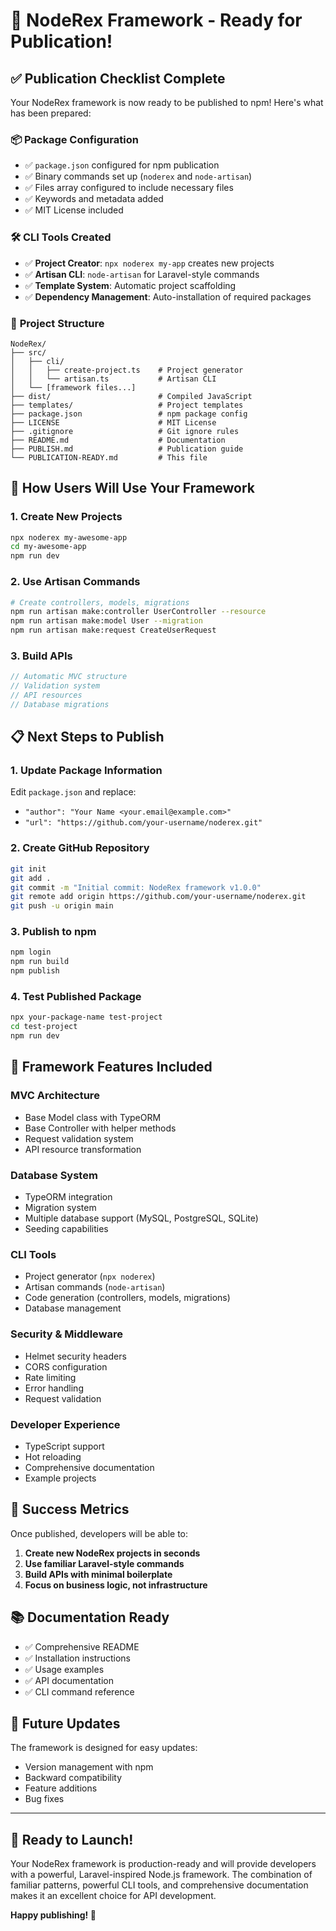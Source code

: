# 🚀 NodeRex Framework - Ready for Publication!

## ✅ Publication Checklist Complete

Your NodeRex framework is now ready to be published to npm! Here's what has been prepared:

### 📦 **Package Configuration**
- ✅ `package.json` configured for npm publication
- ✅ Binary commands set up (`noderex` and `node-artisan`)
- ✅ Files array configured to include necessary files
- ✅ Keywords and metadata added
- ✅ MIT License included

### 🛠️ **CLI Tools Created**
- ✅ **Project Creator**: `npx noderex my-app` creates new projects
- ✅ **Artisan CLI**: `node-artisan` for Laravel-style commands
- ✅ **Template System**: Automatic project scaffolding
- ✅ **Dependency Management**: Auto-installation of required packages

### 📁 **Project Structure**
```
NodeRex/
├── src/
│   ├── cli/
│   │   ├── create-project.ts    # Project generator
│   │   └── artisan.ts           # Artisan CLI
│   └── [framework files...]
├── dist/                        # Compiled JavaScript
├── templates/                   # Project templates
├── package.json                 # npm package config
├── LICENSE                      # MIT License
├── .gitignore                   # Git ignore rules
├── README.md                    # Documentation
├── PUBLISH.md                   # Publication guide
└── PUBLICATION-READY.md         # This file
```

## 🎯 **How Users Will Use Your Framework**

### 1. **Create New Projects**
```bash
npx noderex my-awesome-app
cd my-awesome-app
npm run dev
```

### 2. **Use Artisan Commands**
```bash
# Create controllers, models, migrations
npm run artisan make:controller UserController --resource
npm run artisan make:model User --migration
npm run artisan make:request CreateUserRequest
```

### 3. **Build APIs**
```typescript
// Automatic MVC structure
// Validation system
// API resources
// Database migrations
```

## 📋 **Next Steps to Publish**

### 1. **Update Package Information**
Edit `package.json` and replace:
- `"author": "Your Name <your.email@example.com>"`
- `"url": "https://github.com/your-username/noderex.git"`

### 2. **Create GitHub Repository**
```bash
git init
git add .
git commit -m "Initial commit: NodeRex framework v1.0.0"
git remote add origin https://github.com/your-username/noderex.git
git push -u origin main
```

### 3. **Publish to npm**
```bash
npm login
npm run build
npm publish
```

### 4. **Test Published Package**
```bash
npx your-package-name test-project
cd test-project
npm run dev
```

## 🌟 **Framework Features Included**

### **MVC Architecture**
- Base Model class with TypeORM
- Base Controller with helper methods
- Request validation system
- API resource transformation

### **Database System**
- TypeORM integration
- Migration system
- Multiple database support (MySQL, PostgreSQL, SQLite)
- Seeding capabilities

### **CLI Tools**
- Project generator (`npx noderex`)
- Artisan commands (`node-artisan`)
- Code generation (controllers, models, migrations)
- Database management

### **Security & Middleware**
- Helmet security headers
- CORS configuration
- Rate limiting
- Error handling
- Request validation

### **Developer Experience**
- TypeScript support
- Hot reloading
- Comprehensive documentation
- Example projects

## 🎉 **Success Metrics**

Once published, developers will be able to:

1. **Create new NodeRex projects in seconds**
2. **Use familiar Laravel-style commands**
3. **Build APIs with minimal boilerplate**
4. **Focus on business logic, not infrastructure**

## 📚 **Documentation Ready**

- ✅ Comprehensive README
- ✅ Installation instructions
- ✅ Usage examples
- ✅ API documentation
- ✅ CLI command reference

## 🔄 **Future Updates**

The framework is designed for easy updates:
- Version management with npm
- Backward compatibility
- Feature additions
- Bug fixes

---

## 🚀 **Ready to Launch!**

Your NodeRex framework is production-ready and will provide developers with a powerful, Laravel-inspired Node.js framework. The combination of familiar patterns, powerful CLI tools, and comprehensive documentation makes it an excellent choice for API development.

**Happy publishing! 🎉**
